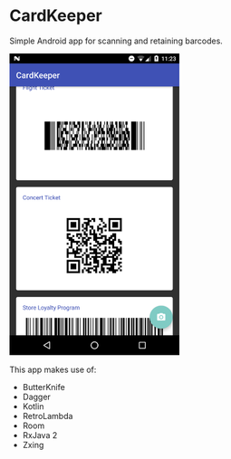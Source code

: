 # CardKeeper
Simple Android app for scanning and retaining barcodes.

<img src="https://github.com/LateNightProductions/CardKeeper/blob/master/CardKeeper.png" width="300"/>

This app makes use of:
- ButterKnife
- Dagger
- Kotlin
- RetroLambda
- Room
- RxJava 2
- Zxing
